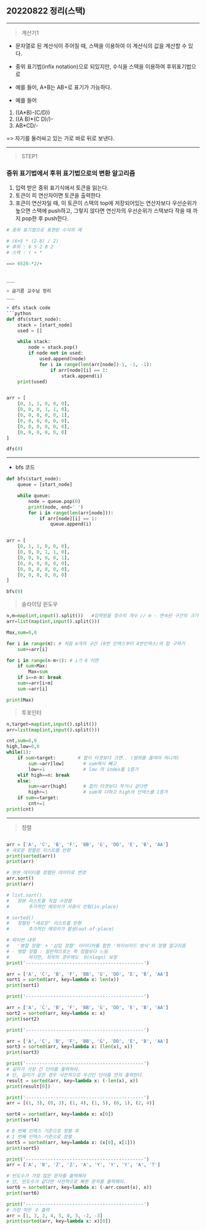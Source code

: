 ## 20220822 정리(스택)
___

> 계산기1
- 문자열로 된 계산식이 주어질 때, 스택을 이용하여 이 계산식의 값을 계산할 수 있다.
- 중위 표기법(infix notation)으로 되있지만, 수식을 스택을 이용하여 후위표기법으로

- 예를 들어, A+B는 AB+로 표기가 가능하다.

- 예를 들어
1. ((A*B)-(C/D))
2. ((A B)*(C D)/)-
3. AB*CD/-

=> 자기를 둘러싸고 있는 가로 바로 뒤로 보낸다.

___
> STEP1
### 중위 표기법에서 후위 표기법으로의 변환 알고리즘
1. 입력 받은 중위 표기식에서 토큰을 읽는다.
2. 토큰이 피 연산자이면 토큰을 출력한다
3. 포큰이 연산자일 때, 이 토큰이 스택의 top에 저장되어있는 연산자보다 우선순위가 높으면 스택에
push하고, 그렇지 않다면 연산자의 우선순위가 스택보다 작을 때 까지 pop한 후 push한다.

```python
# 중위 표기법으로 표현된 수식의 예

# (6+5 * (2-8) / 2)
# 후위 : 6 5 2 8 2
# 스택 : ( + *

==> 6528-*2/+


___

> 금기륜 교수님 정리
___

> dfs stack code
```python
def dfs(start_node):
    stack = [start_node]
    used = []

    while stack:
        node = stack.pop()
        if node not in used:
            used.append(node)
            for i in range(len(arr[node])-1, -1, -1):
                if arr[node][i] == 1:
                    stack.append(i)
    print(used)


arr = [
    [0, 1, 1, 0, 0, 0],
    [0, 0, 0, 1, 1, 0],
    [0, 0, 0, 0, 0, 1],
    [0, 0, 0, 0, 0, 0],
    [0, 0, 0, 0, 0, 0],
    [0, 0, 0, 0, 0, 0]
]

dfs(0)

```

___

- bfs 코드
```python
def bfs(start_node):
    queue = [start_node]

    while queue:
        node = queue.pop(0)
        print(node, end=' ')
        for i in range(len(arr[node])):
            if arr[node][i] == 1:
                queue.append(i)


arr = [
    [0, 1, 1, 0, 0, 0],
    [0, 0, 0, 1, 1, 0],
    [0, 0, 0, 0, 0, 1],
    [0, 0, 0, 0, 0, 0],
    [0, 0, 0, 0, 0, 0],
    [0, 0, 0, 0, 0, 0]
]

bfs(0)


```

> 슬라이딩 윈도우
```python
n,m=map(int,input().split())   #입력받을 정수의 개수 // m - 연속된 구간의 크기   (m=5)
arr=list(map(int,input().split()))

Max,sum=0,0

for i in range(m): # 처음 m개의 구간 (0번 인덱스부터 4번인덱스)의 합 구하기
    sum+=arr[i]

for i in range(n-m+1): # i가 0 이면
    if sum>Max:
        Max=sum
    if i==n-m: break
    sum+=arr[i+m]
    sum-=arr[i]

print(Max)

```
> 투포인터 
```python
n,target=map(int,input().split())
arr=list(map(int,input().split()))

cnt,sum=0,0
high,low=0,0
while(1):
    if sum>target:        # 합이 타겟보다 크면.. (범위를 줄여야 하니까)
        sum-=arr[low]       # sum에서 뺴고
        low+=1              # low 의 index를 1증가
    elif high==n: break
    else:
        sum+=arr[high]      # 합이 타겟보다 작거나 같다면
        high+=1             # sum에 더하고 high의 인덱스를 1증가
    if sum==target:
        cnt+=1
print(cnt)
```

___

> 정렬
```python

arr = ['A', 'C', 'B', 'F', 'BB', 'G', 'DD', 'E', 'B', 'AA']
# 새로운 정렬된 리스트를 반환
print(sorted(arr))
print(arr)

# 원본 데이터를 정렬된 데이터로 변경
arr.sort()
print(arr)

# list.sort()
#   원본 리스트를 직접 수정함
#       추가적인 메모리가 사용이 안됨(in-place)

# sorted()
#   정렬된 "새로운" 리스트를 반환
#       추가적인 메모리가 발생(out-of-place)

# 파이썬 내부
#   '병합 정렬' + '삽입 정렬' 아이디어를 합한 '하이브리드 방식'의 정렬 알고리즘
# - 병합 정렬 : 일반적으로는 퀵 정렬보다 느림
#       하지만, 최악의 경우에도  O(nlogn) 보장
print('-------------------------------------------')

arr = ['A', 'C', 'B', 'F', 'BB', 'G', 'DD', 'E', 'B', 'AA']
sort1 = sorted(arr, key=lambda x: len(x))
print(sort1)

print('-------------------------------------------')

arr = ['A', 'C', 'B', 'F', 'BB', 'G', 'DD', 'E', 'B', 'AA']
sort2 = sorted(arr, key=lambda x: x)
print(sort2)

print('-------------------------------------------')

arr = ['A', 'C', 'B', 'F', 'BB', 'G', 'DD', 'E', 'B', 'AA']
sort3 = sorted(arr, key=lambda x: (len(x), x))
print(sort3)

print('-------------------------------------------')
# 길이가 가장 긴 단어를 출력하라.
# 단, 길이가 같은 경우 사전적으로 우선인 단어를 먼저 출력한다.
result = sorted(arr, key=lambda x: (-len(x), x))
print(result[0])

print('-------------------------------------------')
arr = [(1, 3), (0, 3), (1, 4), (1, 5), (0, 1), (2, 4)]

sort4 = sorted(arr, key=lambda x: x[0])
print(sort4)

# 0 번째 인덱스 기준으로 정렬 후
# 1 번째 인덱스 기준으로 정렬
sort5 = sorted(arr, key=lambda x: (x[0], x[1]))
print(sort5)

print('-------------------------------------------')
arr = ['A', 'B', 'Z', 'Z', 'A', 'Y', 'Y', 'Y', 'A', 'T']

# 빈도수가 가장 많은 문자를 출력해라
# 단, 빈도수가 같다면 사전적으로 빠른 문자를 출력해라.
sort6 = sorted(arr, key=lambda x: (-arr.count(x), x))
print(sort6)

print('-------------------------------------------')
# 가장 작은 수 출력
arr = [1, 3, 2, 4, 5, 8, 3, -2, -3]
print(sorted(arr, key=lambda x: x)[0])
```









